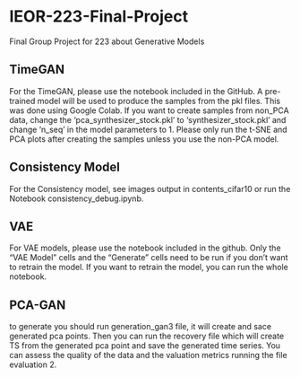 # IEOR-223-Final-Project
Final Group Project for 223 about Generative Models

## TimeGAN
For the TimeGAN, please use the notebook included in the GitHub. A pre-trained model will be used to produce the samples from the pkl files. This was done using Google Colab. If you want to create samples from non_PCA data, change the ‘pca_synthesizer_stock.pkl’ to ‘synthesizer_stock.pkl’ and change ‘n_seq’ in the model parameters to 1. Please only run the t-SNE and PCA plots after creating the samples unless you use the non-PCA model.

## Consistency Model
For the Consistency model, see images output in contents_cifar10 or run the Notebook consistency_debug.ipynb.

## VAE
For VAE models, please use the notebook included in the github. Only the “VAE Model” cells and the “Generate” cells need to be run if you don’t want to retrain the model. If you want to retrain the model, you can run the whole notebook.

## PCA-GAN
to generate you should run generation_gan3 file, it will create and sace generated pca points. Then you can run the recovery file which will create TS from the generated pca point and save the generated time series. You can assess the quality of the data and the valuation metrics running the file evaluation 2.

